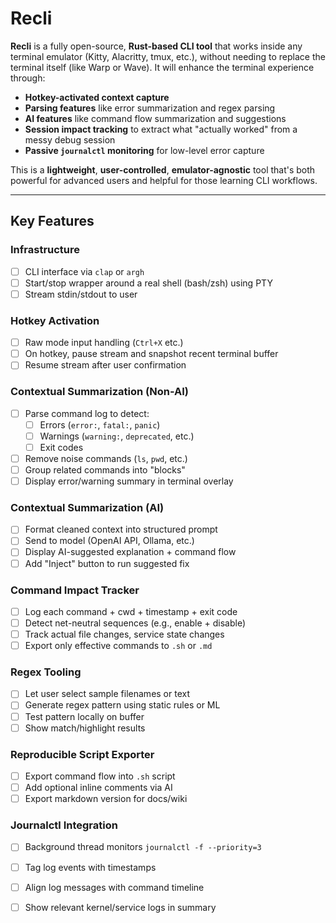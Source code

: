 # Recli

**Recli** is a fully open-source, **Rust-based CLI tool** that works inside any terminal emulator (Kitty, Alacritty, tmux, etc.), without needing to replace the terminal itself (like Warp or Wave). It will enhance the terminal experience through:

* **Hotkey-activated context capture**
* **Parsing features** like error summarization and regex parsing
* **AI features** like command flow summarization and suggestions
* **Session impact tracking** to extract what "actually worked" from a messy debug session
* **Passive `journalctl` monitoring** for low-level error capture

This is a **lightweight**, **user-controlled**, **emulator-agnostic** tool that's both powerful for advanced users and helpful for those learning CLI workflows.

---

## **Key Features**

### Infrastructure

* [ ] CLI interface via `clap` or `argh`
* [ ] Start/stop wrapper around a real shell (bash/zsh) using PTY
* [ ] Stream stdin/stdout to user

### Hotkey Activation

* [ ] Raw mode input handling (`Ctrl+X` etc.)
* [ ] On hotkey, pause stream and snapshot recent terminal buffer
* [ ] Resume stream after user confirmation

### Contextual Summarization (Non-AI)

* [ ] Parse command log to detect:
  * [ ] Errors (`error:`, `fatal:`, `panic`)
  * [ ] Warnings (`warning:`, `deprecated`, etc.)
  * [ ] Exit codes
* [ ] Remove noise commands (`ls`, `pwd`, etc.)
* [ ] Group related commands into "blocks"
* [ ] Display error/warning summary in terminal overlay

### Contextual Summarization (AI)

* [ ] Format cleaned context into structured prompt
* [ ] Send to model (OpenAI API, Ollama, etc.)
* [ ] Display AI-suggested explanation + command flow
* [ ] Add "Inject" button to run suggested fix

### Command Impact Tracker

* [ ] Log each command + cwd + timestamp + exit code
* [ ] Detect net-neutral sequences (e.g., enable + disable)
* [ ] Track actual file changes, service state changes
* [ ] Export only effective commands to `.sh` or `.md`

### Regex Tooling

* [ ] Let user select sample filenames or text
* [ ] Generate regex pattern using static rules or ML
* [ ] Test pattern locally on buffer
* [ ] Show match/highlight results

### Reproducible Script Exporter

* [ ] Export command flow into `.sh` script
* [ ] Add optional inline comments via AI
* [ ] Export markdown version for docs/wiki

### Journalctl Integration

* [ ] Background thread monitors `journalctl -f --priority=3`
* [ ] Tag log events with timestamps
* [ ] Align log messages with command timeline
* [ ] Show relevant kernel/service logs in summary


